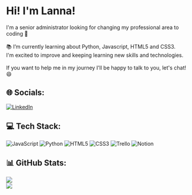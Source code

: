 # Hi! I'm Lanna!
I'm a senior administrator looking for changing my professional area to coding 🌟<br><br>📚 I’m currently learning about Python, Javascript, HTML5 and CSS3. <br>I'm excited to improve and keeping learning new skills and technologies.<br><br>If you want to help me in my journey I'll be happy to talk to you, let's chat! 😄<br>


## 🌐 Socials:
[![LinkedIn](https://img.shields.io/badge/LinkedIn-%230077B5.svg?logo=linkedin&logoColor=white)](https://linkedin.com/in/lanna-vieira) 

## 💻 Tech Stack:
![JavaScript](https://img.shields.io/badge/javascript-%23323330.svg?style=for-the-badge&logo=javascript&logoColor=%23F7DF1E)
![Python](https://img.shields.io/badge/python-3670A0?style=for-the-badge&logo=python&logoColor=ffdd54)
![HTML5](https://img.shields.io/badge/html5-%23E34F26.svg?style=for-the-badge&logo=html5&logoColor=white)
![CSS3](https://img.shields.io/badge/css3-%231572B6.svg?style=for-the-badge&logo=css3&logoColor=white)   ![Trello](https://img.shields.io/badge/Trello-%23026AA7.svg?style=for-the-badge&logo=Trello&logoColor=white) ![Notion](https://img.shields.io/badge/Notion-%23000000.svg?style=for-the-badge&logo=notion&logoColor=white)

## 📊 GitHub Stats:
![](https://github-readme-streak-stats.herokuapp.com/?user=Lannavx&theme=material-palenight&hide_border=true)<br/>
![](https://github-readme-stats.vercel.app/api/top-langs/?username=Lannavx&theme=material-palenight&hide_border=true&include_all_commits=true&count_private=true&layout=compact)

